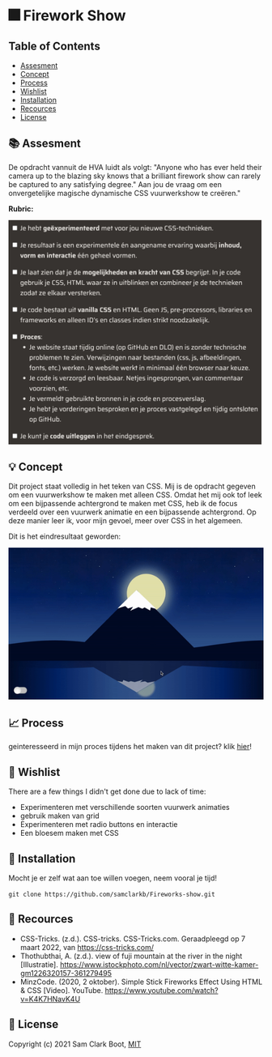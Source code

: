 # :fireworks: Firework Show 

## Table of Contents 
* [Assesment](https://github.com/samclarkb/Fireworks-show#books-assessment)
* [Concept](https://github.com/samclarkb/Fireworks-show#bulb-concept)
* [Process](https://github.com/samclarkb/Fireworks-show#chart_with_upwards_trend-process)
* [Wishlist](https://github.com/samclarkb/Fireworks-show#memo-wishlist)
* [Installation](https://github.com/samclarkb/Fireworks-show#wrench-installation)
* [Recources](https://github.com/samclarkb/Fireworks-show#mag_right-recources)
* [License](https://github.com/samclarkb/Fireworks-show#bookmark-license)

## :books: Assesment 
De opdracht vannuit de HVA luidt als volgt: "Anyone who has ever held their camera up to the blazing sky knows that a brilliant firework show can rarely be captured to any satisfying degree." Aan jou de vraag om een onvergetelijke magische dynamische CSS vuurwerkshow te creëren."

**Rubric:** 

<img src="https://github.com/samclarkb/Fireworks-show/blob/main/images/rubricCSS.png" width="500">

## :bulb: Concept
Dit project staat volledig in het teken van CSS. Mij is de opdracht gegeven om een vuurwerkshow te maken met alleen CSS. Omdat het mij ook tof leek om een bijpassende achtergrond te maken met CSS, heb ik de focus verdeeld over een vuurwerk animatie en een bijpassende achtergrond. Op deze manier leer ik, voor mijn gevoel, meer over CSS in het algemeen.

Dit is het eindresultaat geworden:

<img src="https://github.com/samclarkb/Fireworks-show/blob/main/images/gifVuurwerk.gif" width="800">


## :chart_with_upwards_trend: Process

geinteresseerd in mijn proces tijdens het maken van dit project? klik [hier](https://github.com/samclarkb/Fireworks-show/wiki/Proces)!

## :memo: Wishlist
There are a few things I didn't get done due to lack of time:
* Experimenteren met verschillende soorten vuurwerk animaties
* gebruik maken van grid
* Experimenteren met radio buttons en interactie
* Een bloesem maken met CSS

## :wrench: Installation

Mocht je er zelf wat aan toe willen voegen, neem vooral je tijd! 

``` git clone https://github.com/samclarkb/Fireworks-show.git ```


## :mag_right: Recources 
- CSS-Tricks. (z.d.). CSS-tricks. CSS-Tricks.com. Geraadpleegd op 7 maart 2022, van https://css-tricks.com/
- Thothubthai, A. (z.d.). view of fuji mountain at the river in the night [Illustratie]. https://www.istockphoto.com/nl/vector/zwart-witte-kamer-gm1226320157-361279495
- MinzCode. (2020, 2 oktober). Simple Stick Fireworks Effect Using HTML & CSS [Video]. YouTube. https://www.youtube.com/watch?v=K4K7HNavK4U

## :bookmark: License 
Copyright (c) 2021 Sam Clark Boot, [MIT](https://github.com/samclarkb/Fireworks-show/blob/main/LICENSE)


